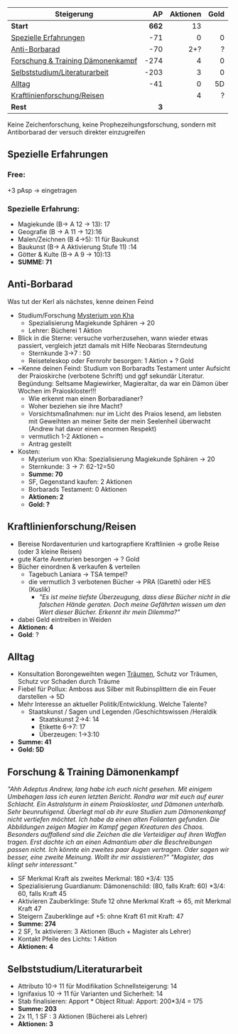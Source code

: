 | Steigerung                                                                                      |      AP | Aktionen | Gold |
| ----------------------------------------------------------------------------------------------- | ------: | -------: | ---: |
| **Start**                                                                                       | **662** |       13 |      |
| [Spezielle Erfahrungen](Andrew/Steigern.md#Spezielle%20Erfahrungen)                             |     -71 |        0 |    0 |
| [Anti-Borbarad](Andrew/Steigern.md#Anti-Borbarad)                                               |     -70 |      2+? |    ? |
| [Forschung & Training Dämonenkampf](Andrew/Steigern.md#Forschung%20&%20Training%20Dämonenkampf) |    -274 |        4 |    0 |
| [Selbststudium/Literaturarbeit](Andrew/Steigern.md#Selbststudium/Literaturarbeit)               |    -203 |        3 |    0 |
| [Alltag](Andrew/Steigern.md#Alltag)                                                             |     -41 |        0 |   5D |
| [Kraftlinienforschung/Reisen](Andrew/Steigern.md#Kraftlinienforschung/Reisen)                   |         |        4 |    ? |
| **Rest**                                                                                        |   **3** |          |      |

Keine Zeichenforschung, keine Prophezeihungsforschung, sondern mit Antiborbarad der versuch direkter einzugreifen
## Spezielle Erfahrungen
### Free:
+3 pAsp -> eingetragen
### Spezielle Erfahrung:
* Magiekunde (B-> A 12 -> 13): 17
* Geografie (B -> A 11 -> 12):16
* Malen/Zeichnen (B  4->5): 11 für Baukunst
* Baukunst (B-> A Aktivierung Stufe 11) :14
* Götter & Kulte (B-> A 9 -> 10):13 
* **SUMME: 71**


## Anti-Borbarad 
Was tut der Kerl als nächstes, kenne deinen Feind
* Studium/Forschung [Mysterium von Kha](lore#Mysterium%20von%20Kha)
	* Spezialisierung Magiekunde Sphären -> 20
	* Lehrer: Bücherei 1 Aktion
* Blick in die Sterne: versuche vorherzusehen, wann wieder etwas passiert, vergleich jetzt damals mit Hilfe Neobaras Sterndeutung
	* Sternkunde 3->7 : 50 
	* Reiseteleskop oder Fernrohr besorgen: 1 Aktion + ? Gold
* ~Kenne deinen Feind: Studium von Borbaradts Testament unter Aufsicht der Praioskirche (verbotene Schrift) und ggf sekundär Literatur. Begündung: Seltsame Magiewirker, Magieraltar, da war ein Dämon über Wochen im Praioskloster!!!
	* Wie erkennt man einen Borbaradianer?
	* Woher beziehen sie ihre Macht?
	* Vorsichtsmaßnahmen: nur im Licht des Praios lesend, am liebsten mit Geweihten an meiner Seite der mein Seelenheil überwacht (Andrew hat davor einen enormen Respekt)
	* vermutlich 1-2 Aktionen ~
	* Antrag gestellt 
* Kosten:
	* Mysterium von Kha: Spezialisierung Magiekunde Sphären -> 20
	* Sternkunde: 3 -> 7: 62-12=50
	* **Summe: 70**
	* SF, Gegenstand kaufen: 2 Aktionen
	* Borbarads Testament: 0 Aktionen
	* **Aktionen: 2**
	* **Gold: ?**
	

## Kraftlinienforschung/Reisen
* Bereise Nordaventurien und kartograpfiere Kraftlinien -> große Reise (oder 3 kleine Reisen)
* gute Karte Aventurien besorgen -> ? Gold
* Bücher einordnen & verkaufen & verteilen 
	* Tagebuch Laniara -> TSA tempel?
	* die vermutlich 3 verbotenen Bücher -> PRA (Gareth) oder HES (Kuslik)
		* *"Es ist meine tiefste Überzeugung, dass diese Bücher nicht in die falschen Hände geraten. Doch meine Gefährten wissen um den Wert dieser Bücher. Erkennt ihr mein Dilemma?"*
* dabei Geld eintreiben in Weiden
* **Aktionen: 4**
* **Gold**: ?

## Alltag 
* Konsultation Borongeweihten wegen [Träumen](Notizen/Träume.md), Schutz vor Träumen, Schutz vor Schaden durch Träume
* Fiebel für Pollux: Amboss aus Silber mit Rubinsplittern die ein Feuer darstellen -> 5D
* Mehr Interesse an aktueller Politik/Entwicklung. Welche Talente?
	* Staatskunst / Sagen und Legenden /Geschichtswissen /Heraldik
		* Staatskunst 2->4: 14
		* Etikette 6->7: 17
		* Überzeugen: 1->3:10
* **Summe: 41**
* **Gold: 5D**
## Forschung & Training Dämonenkampf
*"Ahh Adeptus Andrew, lang habe ich euch nicht gesehen. Mit einigem Umbehagen lass ich euren letzten Bericht. Rondra war mit euch auf eurer Schlacht. Ein Astralsturm in einem Praioskloster, und Dämonen unterhalb. Sehr beunruhigend. Überlegt mal ob ihr eure Studien zum Dämonenkampf nicht vertiefen möchtet. Ich habe da einen alten Folianten gefunden. Die Abbildungen zeigen Magier im Kampf gegen Kreaturen des Chaos. Besonders auffallend sind die Zeichen die die Verteidiger auf ihren Waffen tragen. Erst dachte ich an einen Admantium aber die Beschreibungen passen nicht. Ich könnte ein zweites paar Augen vertragen. Oder sagen wir besser, eine zweite Meinung. Wollt ihr mir assistieren?"* 
*"Magister, das klingt sehr interessant."*
* SF Merkmal Kraft als zweites Merkmal: 180 \*3/4: 135
* Spezialisierung Guardianum: Dämonenschild: (80, falls Kraft: 60) \*3/4: 60, falls Kraft 45
* Aktivieren Zauberklinge: Stufe 12 ohne Merkmal Kraft -> 65, mit Merkmal Kraft 47
* Steigern Zauberklinge auf +5: ohne Kraft 61 mit Kraft: 47
* **Summe: 274**
* 2 SF, 1x aktivieren: 3 Aktionen (Buch + Magister als Lehrer)
* Kontakt Pfeile des Lichts: 1 Aktion
* **Aktionen: 4**

## Selbststudium/Literaturarbeit
* Attributo 10-> 11 für Modifikation Schnellsteigerung: 14
* Ignifaxius 10 -> 11 für Varianten und Sicherheit: 14
* Stab finalisieren: Apport
		* Object Ritual: Apport: 200\*3/4 = 175
* **Summe: 203**
* 2x 11, 1 SF : 3 Aktionen (Bücherei als Lehrer)
* **Aktionen: 3**








